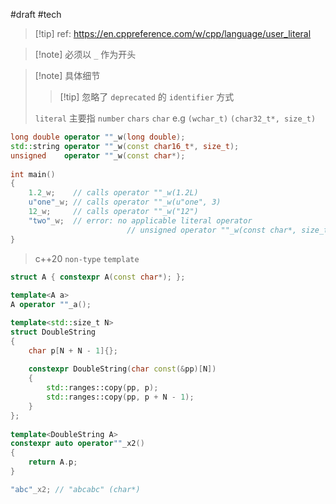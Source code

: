 #draft #tech 

>[!tip] ref: https://en.cppreference.com/w/cpp/language/user_literal

>[!note] 必须以 `_` 作为开头

>[!note] 具体细节
>
>>[!tip] 忽略了 `deprecated` 的 `identifier` 方式
>
>`literal` 主要指 `number` `chars` `char`
>e.g `(wchar_t)` `(char32_t*, size_t)`

```cpp
long double operator ""_w(long double);
std::string operator ""_w(const char16_t*, size_t);
unsigned    operator ""_w(const char*);
 
int main()
{
    1.2_w;    // calls operator ""_w(1.2L)
    u"one"_w; // calls operator ""_w(u"one", 3)
    12_w;     // calls operator ""_w("12")
    "two"_w;  // error: no applicable literal operator
						  // unsigned operator ""_w(const char*, size_t);
}
```

> c++20 `non-type` `template`
> 
```cpp
struct A { constexpr A(const char*); };
 
template<A a>
A operator ""_a();
```

```cpp
template<std::size_t N>
struct DoubleString
{
    char p[N + N - 1]{};
 
    constexpr DoubleString(char const(&pp)[N])
    {
        std::ranges::copy(pp, p);
        std::ranges::copy(pp, p + N - 1);
    }
};
 
template<DoubleString A>
constexpr auto operator""_x2()
{
    return A.p;
}

"abc"_x2; // "abcabc" (char*)
```